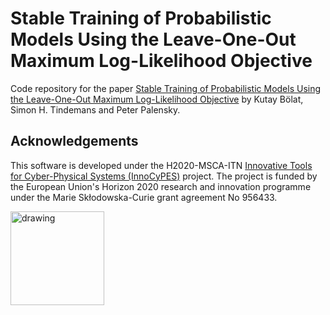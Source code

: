 # Stable Training of Probabilistic Models Using the Leave-One-Out Maximum Log-Likelihood Objective

Code repository for the paper [Stable Training of Probabilistic Models Using the Leave-One-Out Maximum Log-Likelihood Objective](https://arxiv.org/abs/2310.03556) by Kutay Bölat, Simon H. Tindemans and Peter Palensky.

## Acknowledgements
This software is developed under the H2020-MSCA-ITN [Innovative Tools for Cyber-Physical Systems (InnoCyPES)](https://innocypes.eu/) project. The project is funded by the European Union's Horizon 2020 research and innovation programme under the Marie Skłodowska-Curie grant agreement No 956433.

<img src="https://upload.wikimedia.org/wikipedia/commons/b/b7/Flag_of_Europe.svg" alt="drawing" width="150"/> 


